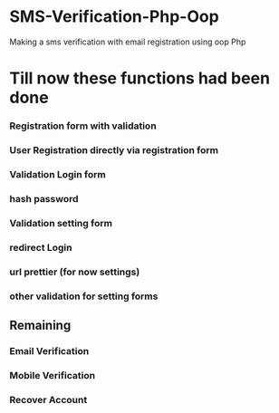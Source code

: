 # SMS-Verification-Php-Oop
Making a sms verification with email registration using oop Php 
#  Till now these functions had been done
### Registration form with validation
### User Registration directly via registration form
### Validation Login form
### hash password
### Validation setting form
### redirect Login
### url prettier (for now settings)
### other validation for setting forms
## Remaining #

### Email Verification
### Mobile Verification
### Recover Account 



